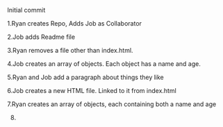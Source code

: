 Initial commit

1.Ryan creates Repo, Adds Job as Collaborator

2.Job adds Readme file

3.Ryan  removes a file other than index.html.

4.Job creates an array of objects. Each object has a name and age.

5.Ryan and Job add a paragraph about things they like

6.Job creates a new HTML file. Linked to it from index.html

7.Ryan creates an array of objects, each containing both a name and age

8.
